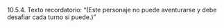 10.5.4. Texto recordatorio: “(Este personaje no puede aventurarse y debe desafiar cada turno si puede.)”  